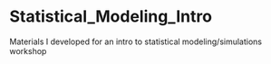 # Statistical_Modeling_Intro
Materials I developed for an intro to statistical modeling/simulations workshop
